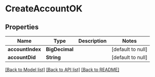 # CreateAccountOK

## Properties

| Name             | Type           | Description | Notes             |
| ---------------- | -------------- | ----------- | ----------------- |
| **accountIndex** | **BigDecimal** |             | [default to null] |
| **accountDid**   | **String**     |             | [default to null] |

[[Back to Model list]](../README.md#documentation-for-models) [[Back to API list]](../README.md#documentation-for-api-endpoints) [[Back to README]](../README.md)
